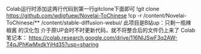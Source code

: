 Colab运行时添加这两行代码到第一行gitclone下面即可
!git clone https://github.com/wdigfuew/Novelai-ToChinese
!cp -r /content/Novelai-ToChinese/** /content/stable-diffusion-webui/
此项目是B站up：只剩一瓶辣椒酱 的汉化包
介于原UP会时不时更新代码，就不将整合后的文件仍上来了
Colab笔记本：
https://colab.research.google.com/drive/116NIJSwF3q2AW-T4qJPhKwMxdkYjHd35?usp=sharing
